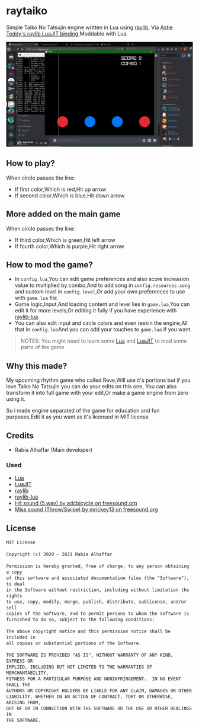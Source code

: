 # raytaiko
Simple Taiko No Tatsujin engine written in Lua using [raylib](http://www.raylib.com), Via [Astie Teddy's raylib LuaJIT binding](https://github.com/TSnake41/raylib-lua),Moddable with Lua.

<img src="https://github.com/Rabios/raytaiko/blob/master/Screenshot%20(193).png">

## How to play?

When circle passes the line:

- If first color,Which is red,Hit up arrow
- If second color,Which is blue,Hit down arrow

## More added on the main game

When circle passes the line:

- If third color,Which is green,Hit left arrow
- If fourth color,Which is purple,Hit right arrow

## How to mod the game?

- In `config.lua`,You can edit game preferences and also score increasion value to multiplied by combo,And to add song in `config.resources.song` and custom level in `config.level`,Or add your own preferences to use with `game.lua` file.
- Game logic,Input,And loading content and level lies in `game.lua`,You can edit it for more levels,Or editing it fully if you have experience with [raylib-lua](https://github.com/TSnake41/raylib-lua).
- You can also edit input and circle colors and even reskin the engine,All that in `config.lua`And you can add your touches to `game.lua` if you want.

> NOTES: You might need to learn some [Lua](https://lua.org) and [LuaJIT](https://luajit.org) to mod some parts of the game

## Why this made?

My upcoming rhythm game who called Reve,Will use it's portions but if you love Taiko No Tatsujin you can do your edits on this one, You can also transform it into full game with your edit,Or make a game engine from zero using it.

So i made engine separated of the game for education and fun purposes,Edit it as you want as it's licensed in MIT license

## Credits

- Rabia Alhaffar (Main developer)

### Used

- [Lua](https://lua.org)
- [LuaJIT](https://luajit.org)
- [raylib](http://www.raylib.com)
- [raylib-lua](https://github.com/TSnake41/raylib-lua)
- [Hit sound (5.wav) by adcbicycle on freesound.org](https://freesound.org/people/adcbicycle/sounds/13909)
- [Miss sound (Throw/Swipe) by mrickey13 on freesound.org](https://freesound.org/people/mrickey13/sounds/515625)

## License
```
MIT License

Copyright (c) 2020 - 2021 Rabia Alhaffar

Permission is hereby granted, free of charge, to any person obtaining a copy
of this software and associated documentation files (the "Software"), to deal
in the Software without restriction, including without limitation the rights
to use, copy, modify, merge, publish, distribute, sublicense, and/or sell
copies of the Software, and to permit persons to whom the Software is
furnished to do so, subject to the following conditions:

The above copyright notice and this permission notice shall be included in
all copies or substantial portions of the Software.

THE SOFTWARE IS PROVIDED "AS IS", WITHOUT WARRANTY OF ANY KIND, EXPRESS OR
IMPLIED, INCLUDING BUT NOT LIMITED TO THE WARRANTIES OF MERCHANTABILITY,
FITNESS FOR A PARTICULAR PURPOSE AND NONINFRINGEMENT.  IN NO EVENT SHALL THE
AUTHORS OR COPYRIGHT HOLDERS BE LIABLE FOR ANY CLAIM, DAMAGES OR OTHER
LIABILITY, WHETHER IN AN ACTION OF CONTRACT, TORT OR OTHERWISE, ARISING FROM,
OUT OF OR IN CONNECTION WITH THE SOFTWARE OR THE USE OR OTHER DEALINGS IN
THE SOFTWARE.
```
